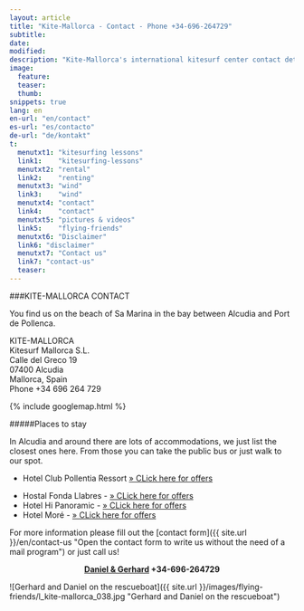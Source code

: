 ```yaml
---
layout: article
title: "Kite-Mallorca - Contact - Phone +34-696-264729"
subtitle: 
date: 
modified:
description: "Kite-Mallorca's international kitesurf center contact details and ubication on the island"
image:
  feature:
  teaser:
  thumb:
snippets: true
lang: en
en-url: "en/contact"
es-url: "es/contacto"
de-url: "de/kontakt"
t:
  menutxt1: "kitesurfing lessons"
  link1:    "kitesurfing-lessons"
  menutxt2: "rental"
  link2:    "renting"
  menutxt3: "wind"
  link3:    "wind"
  menutxt4: "contact"
  link4:    "contact"
  menutxt5: "pictures & videos"
  link5:    "flying-friends"
  menutxt6: "Disclaimer"
  link6: "disclaimer"
  menutxt7: "Contact us"
  link7: "contact-us"
  teaser:
---
```


###KITE-MALLORCA CONTACT

You find us on the beach of Sa Marina in the bay between Alcudia and Port de Pollenca.

KITE-MALLORCA  
Kitesurf Mallorca S.L.  
Calle del Greco 19  
07400 Alcudia  
Mallorca, Spain  
Phone +34 696 264 729

{% include googlemap.html %}

#####Places to stay

In Alcudia and around there are lots of accommodations, we just list the closest ones here.
From those you can take the public bus or just walk to our spot.

- Hotel Club Pollentia Ressort <a href="https://www.clubpollentia.com/?lang=en" rel="nofollow" title="www.clubpollentia.com">» CLick here for offers</a>
<ul>
<li> Hostal Fonda Llabres - <a href="http://www.fondallabres.com/e_alcudia.htm" rel="nofollow" title="www.fondallabres.com">» CLick here for offers</a></li>
<li>Hotel Hi Panoramic - <a href="http://www.hihotels.net/en/hotels/7-smartline-panoramic" rel="nofollow" title="www.hihotels.net">» CLick here for offers</a></li>
<li>Hotel Moré - <a href="http://www.hotelmore.com/en/hotel-more-alcudia" rel="nofollow" title="www.hotelmore.com">» CLick here for offers</a></li>
</ul>

For more information please fill out the [contact form]({{ site.url }}/en/contact-us "Open the contact form to write us without the need of a mail program") or just call us!

<p style='text-align: center;'><strong><a href="{{ site.url }}/en/contact-us" title="Open the contact form to write us without a mail program">Daniel & Gerhard</a> +34-696-264729</strong></p>

![Gerhard and Daniel on the rescueboat]({{ site.url }}/images/flying-friends/l_kite-mallorca_038.jpg "Gerhard and Daniel on the rescueboat")


